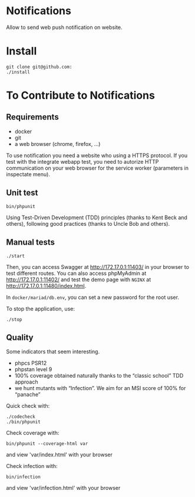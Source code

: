 # Notifications

Allow to send web push notification on website.

# Install

```console
git clone git@github.com:
./install
```

# To Contribute to Notifications

## Requirements

* docker
* git
* a web browser (chrome, firefox, ...)

To use notification you need a website who using a HTTPS protocol. If you test with the integrate webapp test, you need to autorize HTTP communication on your web browser for the service worker (parameters in inspectate menu).

## Unit test

```console
bin/phpunit
```

Using Test-Driven Development (TDD) principles (thanks to Kent Beck and others), following good practices (thanks to Uncle Bob and others).

## Manual tests

```console
./start
```

Then, you can access Swagger at http://172.17.0.1:11403/ in your browser to test different routes. 
You can also access phpMyAdmin at http://172.17.0.1:11402/ and test the demo page with `NGINX` at http://172.17.0.1:11480/index.html.


In `docker/mariad/db.env`, you can set a new password for the root user.

To stop the application, use:

```console
./stop
```

## Quality

Some indicators that seem interesting.

* phpcs PSR12
* phpstan level 9
* 100% coverage obtained naturally thanks to the “classic school” TDD approach
* we hunt mutants with “Infection”. We aim for an MSI score of 100% for “panache”


Quick check with:
```console
./codecheck
./bin/phpunit
```

Check coverage with:
```console
bin/phpunit --coverage-html var
```
and view 'var/index.html' with your browser

Check infection with:
```console
bin/infection
```
and view 'var/infection.html' with your browser
